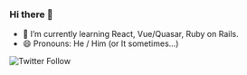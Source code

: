 ### Hi there 👋

- 🌱 I’m currently learning React, Vue/Quasar, Ruby on Rails.
- 😄 Pronouns: He / Him (or It sometimes...)


![Twitter Follow](https://img.shields.io/twitter/follow/marlonvsantos?label=Siga-me&logoColor=yellow)

<!--
**marlonveiga-santos/marlonveiga-santos** is a ✨ _special_ ✨ repository because its `README.md` (this file) appears on your GitHub profile.

Here are some ideas to get you started:

- 🔭 I’m currently working on ...
- 🌱 I’m currently learning ...
- 👯 I’m looking to collaborate on ...
- 🤔 I’m looking for help with ...
- 💬 Ask me about ...
- 📫 How to reach me: ...
- 😄 Pronouns: ...
- ⚡ Fun fact: ...
-->
